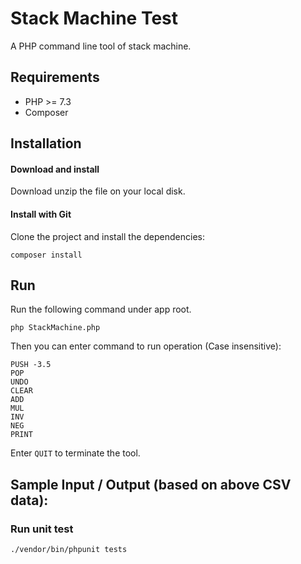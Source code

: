 # Stack Machine Test

A PHP command line tool of stack machine.

## Requirements

* PHP >= 7.3
* Composer


## Installation

#### Download and install

Download unzip the file on your local disk.

#### Install with Git

Clone the project and install the dependencies:

```
composer install
```

## Run

Run the following command under app root.

```
php StackMachine.php
```
Then you can enter command to run operation (Case insensitive):

```
PUSH -3.5
POP
UNDO
CLEAR
ADD
MUL
INV
NEG
PRINT
```

Enter `QUIT` to terminate the tool.

## Sample Input / Output (based on above CSV data):

### Run unit test

```
./vendor/bin/phpunit tests   
```
